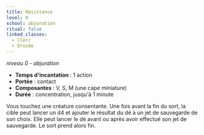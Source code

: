 ```yaml
---
title: Résistance
level: 0
school: abjuration
ritual: false
linked_classes:
  - Clerc
  - Druide
---
```

*niveau 0 - abjuration*

- **Temps d'incantation** : 1 action
- **Portée** : contact
- **Composantes** : V, S, M (une cape miniature)
- **Durée** : concentration, jusqu'à 1 minute

Vous touchez une créature consentante. Une fois avant la fin du sort, la cible peut lancer un d4 et ajouter le résultat du dé à un jet de sauvegarde de son choix. Elle peut lancer le dé avant ou après avoir effectué son jet de sauvegarde. Le sort prend alors fin.